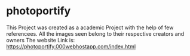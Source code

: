 # photoportify
This Project  was created as a academic Project with the help of few referencees.
All the images seen belong to their respective creators and owners
The website Link is: https://photoportify.000webhostapp.com/index.html

